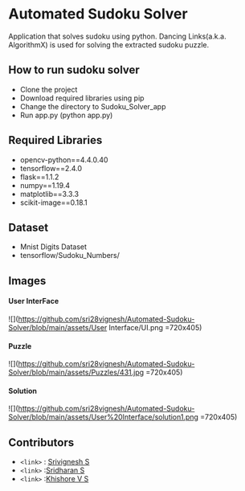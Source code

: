 # Automated Sudoku Solver 

Application that solves sudoku using python. Dancing Links(a.k.a. AlgorithmX) is used for solving the extracted sudoku puzzle.
## How to run sudoku solver
* Clone the project
* Download required libraries using pip
* Change the directory to Sudoku_Solver_app
* Run app.py (python app.py)

## Required Libraries

 - opencv-python==4.4.0.40
 - tensorflow==2.4.0 
 - flask==1.1.2 
 - numpy==1.19.4
 - matplotlib==3.3.3
 - scikit-image==0.18.1

## Dataset
* Mnist Digits Dataset 
* tensorflow/Sudoku_Numbers/

## Images
#### User InterFace
![](https://github.com/sri28vignesh/Automated-Sudoku-Solver/blob/main/assets/User Interface/UI.png =720x405)
#### Puzzle
![](https://github.com/sri28vignesh/Automated-Sudoku-Solver/blob/main/assets/Puzzles/431.jpg =720x405)
#### Solution
![](https://github.com/sri28vignesh/Automated-Sudoku-Solver/blob/main/assets/User%20Interface/solution1.png =720x405)

## Contributors
- `<link>` : [Srivignesh S](https://github.com/sri28vignesh)
- `<link>` :[Sridharan S](https://github.com/sridharan2401)
- `<link>` :[Khishore V S](https://github.com/khishore91)
